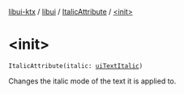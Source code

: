 [libui-ktx](../../index.md) / [libui](../index.md) / [ItalicAttribute](index.md) / [&lt;init&gt;](./-init-.md)

# &lt;init&gt;

`ItalicAttribute(italic: `[`uiTextItalic`](../ui-text-italic.md)`)`

Changes the italic mode of the text it is applied to.

